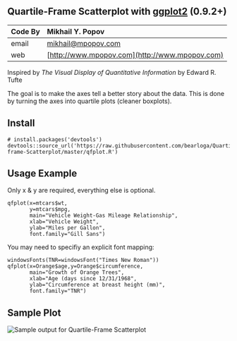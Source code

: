 ## Quartile-Frame Scatterplot with [ggplot2][1] (0.9.2+)


| Code By | Mikhail Y. Popov                                         |
| :---    | :---                                                     |
| email   | [mikhail@mpopov.com](mailto:mikhail@mpopov.com)|
| web     | [http://www.mpopov.com](http://www.mpopov.com)           |


Inspired by *The Visual Display of Quantitative Information* by Edward R. Tufte

The goal is to make the axes tell a better story about the data. This is done by turning the axes into quartile plots (cleaner boxplots).

## Install

```
# install.packages('devtools')
devtools::source_url('https://raw.githubusercontent.com/bearloga/Quartile-frame-Scatterplot/master/qfplot.R')
```

## Usage Example

Only x & y are required, everything else is optional.

```
qfplot(x=mtcars$wt,
       y=mtcars$mpg,
       main="Vehicle Weight-Gas Mileage Relationship",
       xlab="Vehicle Weight",
       ylab="Miles per Gallon",
       font.family="Gill Sans")
```
You may need to specifiy an explicit font mapping:
```
windowsFonts(TNR=windowsFont("Times New Roman"))
qfplot(x=Orange$age,y=Orange$circumference,
       main="Growth of Orange Trees",
       xlab="Age (days since 12/31/1968",
       ylab="Circumference at breast height (mm)",
       font.family="TNR")
```

## Sample Plot

![Sample output for Quartile-Frame Scatterplot][2]

[1]: https://github.com/hadley/ggplot2
[2]: https://github.com/briandk/Quartile-frame-Scatterplot/raw/master/qsplot-preview.png "Sample output for Quartile-Frame Scatterplot"
